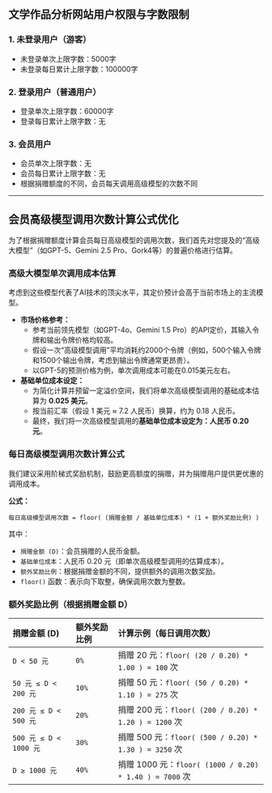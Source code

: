 ## 文学作品分析网站用户权限与字数限制

### 1. 未登录用户（游客）

- 未登录单次上限字数：5000字
- 未登录每日累计上限字数：100000字

### 2. 登录用户（普通用户）

- 登录单次上限字数：60000字
- 登录每日累计上限字数：无

### 3. 会员用户

- 会员单次上限字数：无
- 会员每日累计上限字数：无
- 根据捐赠额度的不同，会员每天调用高级模型的次数不同

---

## 会员高级模型调用次数计算公式优化

为了根据捐赠额度计算会员每日高级模型的调用次数，我们首先对您提及的“高级大模型”（如GPT-5、Gemini 2.5 Pro、Gork4等）的普遍价格进行估算。

### 高级大模型单次调用成本估算

考虑到这些模型代表了AI技术的顶尖水平，其定价预计会高于当前市场上的主流模型。

- **市场价格参考：**
  - 参考当前领先模型（如GPT-4o、Gemini 1.5 Pro）的API定价，其输入令牌和输出令牌价格均较高。
  - 假设一次“高级模型调用”平均消耗约2000个令牌（例如，500个输入令牌和1500个输出令牌，考虑到输出令牌通常更昂贵）。
  - 以GPT-5的预测价格为例，单次调用成本可能在0.015美元左右。
- **基础单位成本设定：**
  - 为简化计算并预留一定溢价空间，我们将单次高级模型调用的基础成本估算为 **0.025 美元**。
  - 按当前汇率（假设 1 美元 ≈ 7.2 人民币）换算，约为 0.18 人民币。
  - 最终，我们将一次高级模型调用的**基础单位成本设定为：人民币 0.20 元**。

### 每日高级模型调用次数计算公式

我们建议采用阶梯式奖励机制，鼓励更高额度的捐赠，并为捐赠用户提供更优惠的调用成本。

**公式：**

```
每日高级模型调用次数 = floor( (捐赠金额 / 基础单位成本) * (1 + 额外奖励比例) )
```

其中：

- `捐赠金额 (D)`：会员捐赠的人民币金额。
- `基础单位成本`：人民币 0.20 元（即单次高级模型调用的估算成本）。
- `额外奖励比例`：根据捐赠金额的不同，提供额外的调用次数奖励。
- `floor()` 函数：表示向下取整，确保调用次数为整数。

### 额外奖励比例（根据捐赠金额 D）

| 捐赠金额 (D)           | 额外奖励比例 | 计算示例（每日调用次数）                                |
| :--------------------- | :----------- | :------------------------------------------------------ |
| `D < 50 元`            | `0%`         | 捐赠 20 元：`floor( (20 / 0.20) * 1.00 ) = 100` 次      |
| `50 元 ≤ D < 200 元`   | `10%`        | 捐赠 50 元：`floor( (50 / 0.20) * 1.10 ) = 275` 次      |
| `200 元 ≤ D < 500 元`  | `20%`        | 捐赠 200 元：`floor( (200 / 0.20) * 1.20 ) = 1200` 次   |
| `500 元 ≤ D < 1000 元` | `30%`        | 捐赠 500 元：`floor( (500 / 0.20) * 1.30 ) = 3250` 次   |
| `D ≥ 1000 元`          | `40%`        | 捐赠 1000 元：`floor( (1000 / 0.20) * 1.40 ) = 7000` 次 |

